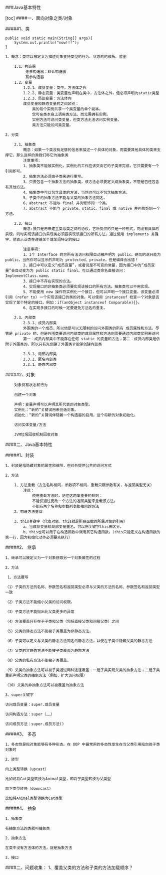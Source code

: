 ###Java基本特性

[toc]
####一、面向对象之类/对象

#####1、类
```
public void static main(String[] args){
	System.out.println("now!!!");
}
```
	1、概念：类可以被定义为描述对象支持类型的行为、状态的的模板、蓝图
		
		1.1、构造器
			 无参构造器：默认构造器
			 有参构造器
	    1.2、变量
		    1.2.1、成员变量：类中，方法体之外
		    1.2.2、静态变量：类变量也声明在类中，方法体之外，但必须声明为static类型
		    1.2.3、局部变量：方法体内
			成员变量和静态变量的之间区别：
				类的每个实例共享一个类变量的单个副本。
				您可在类本身上调用类方法，而无需拥有实例。
				实例方法可访问类变量，但类方法无法访问实例变量。
				类方法只能访问类变量。
								
	2、分类

		2.1、抽象类
			概念：如果一个类没有足够的信息来描述一个具体的对象，而需要其他具体的类来支撑它，那么这样的类我们称它为抽象类
			注意事项:
			1、抽象类不能被实例化，实例化的工作应该交由它的子类来完成，它只需要有一个引用即可。
			2、抽象方法必须由子类来进行重写。
			3、只要包含一个抽象方法的抽象类，该方法必须要定义成抽象类，不管是否还包含有其他方法。
			4、抽象类中可以包含具体的方法，当然也可以不包含抽象方法。
			5、子类中的抽象方法不能与父类的抽象方法同名。
			6、abstract 不能与 final 并列修饰同一个类。
			7、abstract 不能与 private、static、final 或 native 并列修饰同一个方法。

		2.2、接口
			概念:接口是用来建立类与类之间的协议，它所提供的只是一种形式，而没有具体的实现。同时实现该接口的实现类必须要实现该接口的所有方法，通过使用 implements 关键字，他表示该类在遵循某个或某组特定的接口
			
			注意事项:
			1、1个 Interface 的方所有法访问权限自动被声明为 public。确切的说只能为 public，当然你可以显示的声明为 protected、private，但是编译会出错！
			2、接口中可以定义“成员变量”，或者说是不可变的常量，因为接口中的“成员变量”会自动变为为 public static final。可以通过类命名直接访问：ImplementClass.name。
			3、接口中不存在实现的方法。
			4、实现接口的非抽象类必须要实现该接口的所有方法。抽象类可以不用实现。
			5、不能使用 new 操作符实例化一个接口，但可以声明一个接口变量，该变量必须引用 (refer to) 一个实现该接口的类的对象。可以使用 instanceof 检查一个对象是否实现了某个特定的接口。例如：if(anObject instanceof Comparable){}。
			6、在实现多接口的时候一定要避免方法名的重复。

		2.3、内部类
			2.3.1、成员内部类
			外围类的一个成员，所以他是可以无限制的访问外围类的所有 成员属性和方法，尽管是 private 的，但是外围类要访问内部类的成员属性和方法则需要通过内部类实例来访问
			第一：成员内部类中不能存在任何 static 的变量和方法；第二：成员内部类是依附于外围类的，所以只有先创建了外围类才能够创建内部类
			
			2.3.1、局部内部类
			2.3.1、匿名内部类
			2.3.1、静态内部类

#####2、对象

		对象具有状态和行为
		
		创建一个对象
		
		声明：变量声明可以声明其所代表的对象类型。
		实例化：“新的”关键词用来创造对象。
		初始化：“新的”关键词伴随着一个构造器的启用，这个将新的对象初始化。
		
		访问实体变量/方法
		
		JVM垃圾回收机制回收对象



		

####二、Java基本特性

#####1、封装

	1、封装是指隐藏对象的属性和细节，但对外提供公共的访问方式
	
	2、方法
	
		1、方法重载（方法名称相同，参数项不相同，重载只跟参数有关，与返回类型无关）
			注意：
				使用重载方法时，记住这两条重要的规则：
				不能仅通过更改一个方法的返回类型来重载该方法。
				不能有两个名称和参数列表都相同的方法
		2、构造方法重载
		
		3、this关键字（代表对象，this就是所在函数的所属对象的引用）
			a、当成员变量和局部变量重名，可以用关键字this来区分。
			b、this也可以用于在构造函数中调用其它构造函数。（this只能定义在构造函数的第一行，因为初始化动作必须要先执行）

#####2、 继承

	1、继承可以被定义为一个对象获取另一个对象属性的过程
	
	2、方法
	
	 1、方法覆写
	
	（1）子类的方法的名称、参数签名和返回类型必须与父类的方法的名称、参数签名和返回类型一致
	
	（2）子类方法不能缩小父类的访问权限。
	
	（3）子类方法不能抛出比父类更多的异常
	
	（4）方法覆盖只存在于子类和父类（包括直接父类和间接父类）之间
	
	（5）父类的静态方法不能被子类覆盖为非静态方法。
	
	（6）子类可以定义与父类的静态方法同名的静态方法，以便在子类中隐藏父类的静态方法
	
	（7）父类的非静态方法不能被子类覆盖为静态方法
	
	（8）父类的私有方法不能被子类覆盖。
	
	（9）父类的抽象方法可以被子类通过两种途径覆盖：一是子类实现父类的抽象方法；二是子类重新声明父类的抽象方法（例如，扩大访问权限）
	
	（10）父类的非抽象方法可以被覆盖为抽象方法
	
	3、super关键字
	
	访问成员变量：super.成员变量
	
	访问构造方法：super（……）
	
	访问成员方法：super.成员方法()

#####3、 多态

	1、多态性是指对象能够有多种形态。在 OOP 中最常用的多态性发生在当父类引用指向孩子类对象时
	
	2、转型
	
	向上类型转换（upcast）
	
	比如说将Cat类型转换为Animal类型，即将子类型转换为父类型
	
	向下类型转换（downcast）
	
	比如将Animal类型转换为Cat类型

#####4、 抽象

	1、抽象类
	
	有抽象方法的类就叫抽象类
	
	2、抽象方法
	
	在类中没有方法体的方法，就是抽象方法
	
	3、接口


####二、问题收集：
	1、覆盖父类的方法和子类的方法加载顺序？